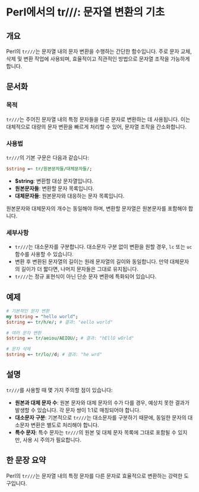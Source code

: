 <!--
Meta Description: # Perl에서의 tr///: 문자열 변환의 기초 ## 개요 Perl의 `tr///`는 문자열 내의 문자 변환을 수행하는 간단한 함수입니다. 주로 문자 교체, 삭제 및 변환 작업에 사용되며, 효율적이고 직관적인 방법으로 문자열 조작을 가능하게 합니다. ## 문서화 ##...
Meta Keywords: 문자열, string, 합니다, 있습니다, 변환을
-->

# Perl에서의 tr///: 문자열 변환의 기초

## 개요
Perl의 `tr///`는 문자열 내의 문자 변환을 수행하는 간단한 함수입니다. 주로 문자 교체, 삭제 및 변환 작업에 사용되며, 효율적이고 직관적인 방법으로 문자열 조작을 가능하게 합니다.

## 문서화
### 목적
`tr///`는 주어진 문자열 내의 특정 문자들을 다른 문자로 변환하는 데 사용됩니다. 이는 대체적으로 대량의 문자 변환을 빠르게 처리할 수 있어, 문자열 조작을 간소화합니다.

### 사용법
`tr///`의 기본 구문은 다음과 같습니다:

```perl
$string =~ tr/원본문자들/대체문자들/;
```

- **$string**: 변환할 대상 문자열입니다.
- **원본문자들**: 변환할 문자 목록입니다.
- **대체문자들**: 원본문자와 대응하는 문자 목록입니다.

원본문자와 대체문자의 개수는 동일해야 하며, 변환할 문자열은 원본문자를 포함해야 합니다.

### 세부사항
- `tr///`는 대소문자를 구분합니다. 대소문자 구분 없이 변환을 원할 경우, `lc` 또는 `uc` 함수를 사용할 수 있습니다.
- 변환 후 변환된 문자열의 길이는 원래 문자열의 길이와 동일합니다. 만약 대체문자의 길이가 더 짧다면, 나머지 문자들은 그대로 유지됩니다.
- `tr///`는 정규 표현식이 아닌 단순 문자 변환에 특화되어 있습니다.

## 예제
```perl
# 기본적인 문자 변환
my $string = "hello world";
$string =~ tr/h/e/; # 결과: "eello world"

# 여러 문자 변환
$string =~ tr/aeiou/AEIOU/; # 결과: "hEllO wOrld"

# 문자 삭제
$string =~ tr/lo//d; # 결과: "he wrd"
```

## 설명
`tr///`를 사용할 때 몇 가지 주의할 점이 있습니다:

- **원본과 대체 문자 수**: 원본 문자와 대체 문자의 수가 다를 경우, 예상치 못한 결과가 발생할 수 있습니다. 각 문자 쌍이 1:1로 매칭되어야 합니다.
- **대소문자 구분**: 기본적으로 `tr///`는 대소문자를 구분하기 때문에, 동일한 문자의 대소문자 변환은 별도로 처리해야 합니다.
- **특수 문자**: 특수 문자는 `tr///`의 원본 및 대체 문자 목록에 그대로 포함될 수 있지만, 사용 시 주의가 필요합니다.

## 한 문장 요약
Perl의 `tr///`는 문자열 내의 특정 문자를 다른 문자로 효율적으로 변환하는 강력한 도구입니다.